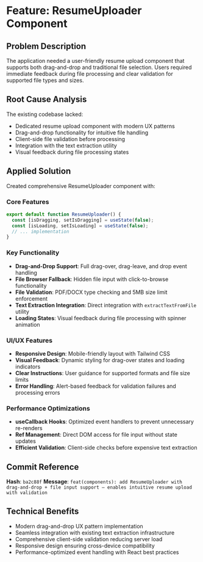 # Feature: ResumeUploader Component

## Problem Description
The application needed a user-friendly resume upload component that supports both drag-and-drop and traditional file selection. Users required immediate feedback during file processing and clear validation for supported file types and sizes.

## Root Cause Analysis
The existing codebase lacked:
- Dedicated resume upload component with modern UX patterns
- Drag-and-drop functionality for intuitive file handling
- Client-side file validation before processing
- Integration with the text extraction utility
- Visual feedback during file processing states

## Applied Solution
Created comprehensive ResumeUploader component with:

### Core Features
```typescript
export default function ResumeUploader() {
  const [isDragging, setIsDragging] = useState(false);
  const [isLoading, setIsLoading] = useState(false);
  // ... implementation
}
```

### Key Functionality
- **Drag-and-Drop Support**: Full drag-over, drag-leave, and drop event handling
- **File Browser Fallback**: Hidden file input with click-to-browse functionality
- **File Validation**: PDF/DOCX type checking and 5MB size limit enforcement
- **Text Extraction Integration**: Direct integration with `extractTextFromFile` utility
- **Loading States**: Visual feedback during file processing with spinner animation

### UI/UX Features
- **Responsive Design**: Mobile-friendly layout with Tailwind CSS
- **Visual Feedback**: Dynamic styling for drag-over states and loading indicators
- **Clear Instructions**: User guidance for supported formats and file size limits
- **Error Handling**: Alert-based feedback for validation failures and processing errors

### Performance Optimizations
- **useCallback Hooks**: Optimized event handlers to prevent unnecessary re-renders
- **Ref Management**: Direct DOM access for file input without state updates
- **Efficient Validation**: Client-side checks before expensive text extraction

## Commit Reference
**Hash**: `ba2c88f`
**Message**: `feat(components): add ResumeUploader with drag-and-drop + file input support — enables intuitive resume upload with validation`

## Technical Benefits
- Modern drag-and-drop UX pattern implementation
- Seamless integration with existing text extraction infrastructure
- Comprehensive client-side validation reducing server load
- Responsive design ensuring cross-device compatibility
- Performance-optimized event handling with React best practices